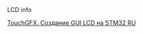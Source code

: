 LCD info

[TouchGFX. Создание GUI LCD на STM32 RU](https://youtube.com/playlist?list=PL9lkEHy8EJU8aL6G8PG6PwTYvf_oMEbIz)<br>



